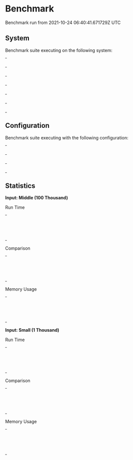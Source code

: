 
# Benchmark

Benchmark run from 2021-10-24 06:40:41.671729Z UTC

## System

Benchmark suite executing on the following system:

<table style="width: 1%">
  <tr>
    <th style="width: 1%; white-space: nowrap">Operating System</th>
    <td>macOS</td>
  </tr><tr>
    <th style="white-space: nowrap">CPU Information</th>
    <td style="white-space: nowrap">Apple M1</td>
  </tr><tr>
    <th style="white-space: nowrap">Number of Available Cores</th>
    <td style="white-space: nowrap">8</td>
  </tr><tr>
    <th style="white-space: nowrap">Available Memory</th>
    <td style="white-space: nowrap">16 GB</td>
  </tr><tr>
    <th style="white-space: nowrap">Elixir Version</th>
    <td style="white-space: nowrap">1.12.2</td>
  </tr><tr>
    <th style="white-space: nowrap">Erlang Version</th>
    <td style="white-space: nowrap">24.1</td>
  </tr>
</table>

## Configuration

Benchmark suite executing with the following configuration:

<table style="width: 1%">
  <tr>
    <th style="width: 1%">:time</th>
    <td style="white-space: nowrap">5 s</td>
  </tr><tr>
    <th>:parallel</th>
    <td style="white-space: nowrap">4</td>
  </tr><tr>
    <th>:warmup</th>
    <td style="white-space: nowrap">2 s</td>
  </tr>
</table>

## Statistics




__Input: Middle (100 Thousand)__

Run Time

<table style="width: 1%">
  <tr>
    <th>Name</th>
    <th style="text-align: right">IPS</th>
    <th style="text-align: right">Average</th>
    <th style="text-align: right">Devitation</th>
    <th style="text-align: right">Median</th>
    <th style="text-align: right">99th&nbsp;%</th>
  </tr>

  <tr>
    <td style="white-space: nowrap">MapSet.new</td>
    <td style="white-space: nowrap; text-align: right">67.53</td>
    <td style="white-space: nowrap; text-align: right">14.81 ms</td>
    <td style="white-space: nowrap; text-align: right">&plusmn;3.53%</td>
    <td style="white-space: nowrap; text-align: right">14.71 ms</td>
    <td style="white-space: nowrap; text-align: right">17.54 ms</td>
  </tr>

  <tr>
    <td style="white-space: nowrap">IntSet.new</td>
    <td style="white-space: nowrap; text-align: right">23.94</td>
    <td style="white-space: nowrap; text-align: right">41.78 ms</td>
    <td style="white-space: nowrap; text-align: right">&plusmn;5.75%</td>
    <td style="white-space: nowrap; text-align: right">41.47 ms</td>
    <td style="white-space: nowrap; text-align: right">50.27 ms</td>
  </tr>

</table>


Comparison

<table style="width: 1%">
  <tr>
    <th>Name</th>
    <th style="text-align: right">IPS</th>
    <th style="text-align: right">Slower</th>
  <tr>
    <td style="white-space: nowrap">MapSet.new</td>
    <td style="white-space: nowrap;text-align: right">67.53</td>
    <td>&nbsp;</td>
  </tr>

  <tr>
    <td style="white-space: nowrap">IntSet.new</td>
    <td style="white-space: nowrap; text-align: right">23.94</td>
    <td style="white-space: nowrap; text-align: right">2.82x</td>
  </tr>

</table>



Memory Usage

<table style="width: 1%">
  <tr>
    <th>Name</th>
    <th style="text-align: right">Memory</th>
    <th style="text-align: right">Factor</th>
  </tr>
  <tr>
    <td style="white-space: nowrap">MapSet.new</td>
    <td style="white-space: nowrap">4.64 MB</td>
    <td>&nbsp;</td>
  </tr>
    <tr>
    <td style="white-space: nowrap">IntSet.new</td>
    <td style="white-space: nowrap">51.30 MB</td>
    <td>11.04x</td>
  </tr>
</table>



__Input: Small (1 Thousand)__

Run Time

<table style="width: 1%">
  <tr>
    <th>Name</th>
    <th style="text-align: right">IPS</th>
    <th style="text-align: right">Average</th>
    <th style="text-align: right">Devitation</th>
    <th style="text-align: right">Median</th>
    <th style="text-align: right">99th&nbsp;%</th>
  </tr>

  <tr>
    <td style="white-space: nowrap">MapSet.new</td>
    <td style="white-space: nowrap; text-align: right">11.19 K</td>
    <td style="white-space: nowrap; text-align: right">89.34 &micro;s</td>
    <td style="white-space: nowrap; text-align: right">&plusmn;5.17%</td>
    <td style="white-space: nowrap; text-align: right">88.99 &micro;s</td>
    <td style="white-space: nowrap; text-align: right">104.99 &micro;s</td>
  </tr>

  <tr>
    <td style="white-space: nowrap">IntSet.new</td>
    <td style="white-space: nowrap; text-align: right">5.72 K</td>
    <td style="white-space: nowrap; text-align: right">174.92 &micro;s</td>
    <td style="white-space: nowrap; text-align: right">&plusmn;9.93%</td>
    <td style="white-space: nowrap; text-align: right">167.99 &micro;s</td>
    <td style="white-space: nowrap; text-align: right">237.99 &micro;s</td>
  </tr>

</table>


Comparison

<table style="width: 1%">
  <tr>
    <th>Name</th>
    <th style="text-align: right">IPS</th>
    <th style="text-align: right">Slower</th>
  <tr>
    <td style="white-space: nowrap">MapSet.new</td>
    <td style="white-space: nowrap;text-align: right">11.19 K</td>
    <td>&nbsp;</td>
  </tr>

  <tr>
    <td style="white-space: nowrap">IntSet.new</td>
    <td style="white-space: nowrap; text-align: right">5.72 K</td>
    <td style="white-space: nowrap; text-align: right">1.96x</td>
  </tr>

</table>



Memory Usage

<table style="width: 1%">
  <tr>
    <th>Name</th>
    <th style="text-align: right">Memory</th>
    <th style="text-align: right">Factor</th>
  </tr>
  <tr>
    <td style="white-space: nowrap">MapSet.new</td>
    <td style="white-space: nowrap">63.57 KB</td>
    <td>&nbsp;</td>
  </tr>
    <tr>
    <td style="white-space: nowrap">IntSet.new</td>
    <td style="white-space: nowrap">306.01 KB</td>
    <td>4.81x</td>
  </tr>
</table>


